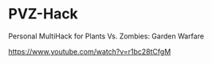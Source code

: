 # PVZ-Hack
Personal MultiHack for Plants Vs. Zombies: Garden Warfare

https://www.youtube.com/watch?v=r1bc28tCfgM
